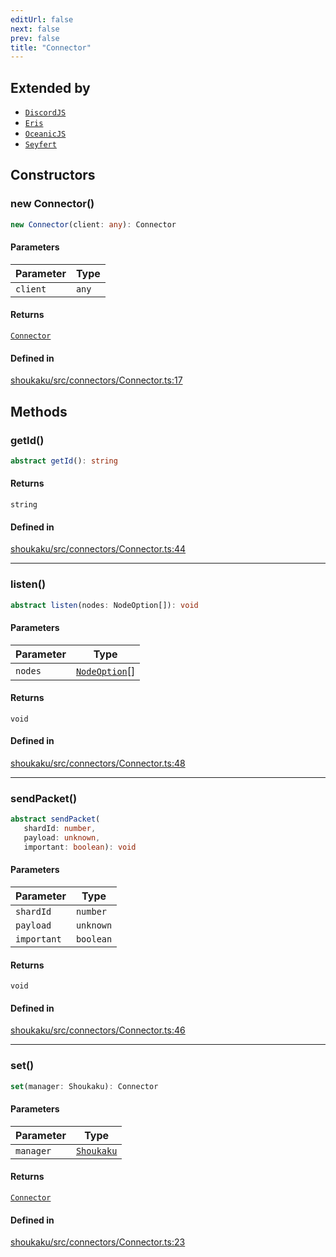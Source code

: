 ```yaml
---
editUrl: false
next: false
prev: false
title: "Connector"
---
```


## Extended by

- [`DiscordJS`](/api/namespaces/connectors/classes/discordjs/)
- [`Eris`](/api/namespaces/connectors/classes/eris/)
- [`OceanicJS`](/api/namespaces/connectors/classes/oceanicjs/)
- [`Seyfert`](/api/namespaces/connectors/classes/seyfert/)

## Constructors

<a id="constructors" name="constructors"></a>

### new Connector()

```ts
new Connector(client: any): Connector
```

#### Parameters

| Parameter | Type |
| ------ | ------ |
| `client` | `any` |

#### Returns

[`Connector`](/api/classes/connector/)

#### Defined in

[shoukaku/src/connectors/Connector.ts:17](https://github.com/shipgirlproject/shoukaku/blob/30762f5af6c7b4176e69ee96fa39bc204a7cff21/src/connectors/Connector.ts#L17)

## Methods

<a id="getid" name="getid"></a>

### getId()

```ts
abstract getId(): string
```

#### Returns

`string`

#### Defined in

[shoukaku/src/connectors/Connector.ts:44](https://github.com/shipgirlproject/shoukaku/blob/30762f5af6c7b4176e69ee96fa39bc204a7cff21/src/connectors/Connector.ts#L44)

***

<a id="listen" name="listen"></a>

### listen()

```ts
abstract listen(nodes: NodeOption[]): void
```

#### Parameters

| Parameter | Type |
| ------ | ------ |
| `nodes` | [`NodeOption`](/api/interfaces/nodeoption/)[] |

#### Returns

`void`

#### Defined in

[shoukaku/src/connectors/Connector.ts:48](https://github.com/shipgirlproject/shoukaku/blob/30762f5af6c7b4176e69ee96fa39bc204a7cff21/src/connectors/Connector.ts#L48)

***

<a id="sendpacket" name="sendpacket"></a>

### sendPacket()

```ts
abstract sendPacket(
   shardId: number, 
   payload: unknown, 
   important: boolean): void
```

#### Parameters

| Parameter | Type |
| ------ | ------ |
| `shardId` | `number` |
| `payload` | `unknown` |
| `important` | `boolean` |

#### Returns

`void`

#### Defined in

[shoukaku/src/connectors/Connector.ts:46](https://github.com/shipgirlproject/shoukaku/blob/30762f5af6c7b4176e69ee96fa39bc204a7cff21/src/connectors/Connector.ts#L46)

***

<a id="set" name="set"></a>

### set()

```ts
set(manager: Shoukaku): Connector
```

#### Parameters

| Parameter | Type |
| ------ | ------ |
| `manager` | [`Shoukaku`](/api/classes/shoukaku/) |

#### Returns

[`Connector`](/api/classes/connector/)

#### Defined in

[shoukaku/src/connectors/Connector.ts:23](https://github.com/shipgirlproject/shoukaku/blob/30762f5af6c7b4176e69ee96fa39bc204a7cff21/src/connectors/Connector.ts#L23)
